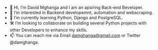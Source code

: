 - 👋 Hi, I’m David Mghanga and I am an apsiring Back-end Beveloper.
- 👀 I’m interested in Backend developemnt, automation and webscraping.
- 🌱 I’m currently learning Python, Django and PostgreSQL.
- 🛠️ I’m looking to collaborate on building several Python projects with other Developers to enhance my skills.
- 📫 You can reach me via Email damghanga@gmail.com or Twitter @damghanga.

<!---
davidmghanga/davidmghanga is a ✨ special ✨ repository because its `README.md` (this file) appears on your GitHub profile.
You can click the Preview link to take a look at your changes.
--->
